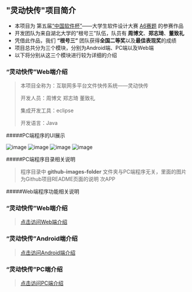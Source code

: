 
## "灵动快传"项目简介

-  本项目为 第五届[“中国软件杯”][2]——大学生软件设计大赛 [A6赛题][1] 的参赛作品
-  开发团队为来自湖北大学的“根号三”队伍，队员有 **周博文**、**郑志琦**、**董致礼** 
-  凭借此作品，我们 **“根号三”** 团队获得**全国二等奖**以及**最佳表现奖**的成绩
-  项目总共分为三个模块，分别为Android端、PC端以及Web端
-  以下将分别从这三个模块进行较为详细的介绍

### “灵动快传”Web端介绍

> 本项目全称为：互联网多平台文件快传系统——灵动快传
> 
> 开发人员：周博文 郑志琦 董致礼
> 
> 集成开发工具：eclipse 
> 
> 开发语言：Java

#####PC端程序的UI展示

![image](https://github.com/zhoubowen-sky/LingDongWeb/blob/master/github-images-folder/main.jpg)
![image](https://github.com/zhoubowen-sky/LingDongWeb/blob/master/github-images-folder/lixianwenjian.jpg)
![image](https://github.com/zhoubowen-sky/LingDongWeb/blob/master/github-images-folder/zidingyi.jpg)
![image](https://github.com/zhoubowen-sky/LingDongWeb/blob/master/github-images-folder/xiazaishezhi.jpg)

#####PC端程序目录相关说明

> 程序目录中 **github-images-folder** 文件夹与PC端程序无关，里面的图片为Github项目README页面的说明
> 次APP


#####Web端程序功能相关说明

> 


### “灵动快传”Web端介绍

> [点击访问Web端介绍][3]

### “灵动快传”Android端介绍

> [点击访问Android端介绍][4]

### “灵动快传”PC端介绍

> [点击访问PC端介绍][5]



[1]:http://www.cnsoftbei.com/bencandy.php?fid=130&aid=1379
[2]:http://www.cnsoftbei.com/
[3]:https://github.com/zhoubowen-sky/LingDongWeb/blob/master/README.md
[4]:https://github.com/zhoubowen-sky/LingDong2.0/blob/master/README.md
[5]:https://github.com/zhoubowen-sky/File-Transmit-pc/blob/master/README.md